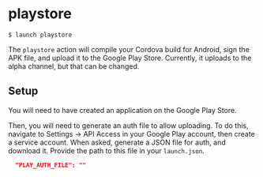 # playstore

```shell
$ launch playstore
```

The `playstore` action will compile your Cordova build for Android, sign the APK file, and upload it to the Google Play Store. Currently, it uploads to the alpha channel, but that can be changed.

## Setup

You will need to have created an application on the Google Play Store.

Then, you will need to generate an auth file to allow uploading. To do this, navigate to Settings -> API Access in your Google Play account, then create a service account. When asked, generate a JSON file for auth, and download it. Provide the path to this file in your `launch.json`.

```json
  "PLAY_AUTH_FILE": ""
```
